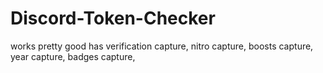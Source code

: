 # Discord-Token-Checker

works pretty good has
verification capture,
nitro capture,
boosts capture,
year capture,
badges capture,


